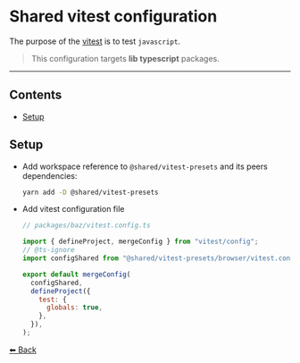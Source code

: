 # Shared vitest configuration

The purpose of the [vitest](https://vitest.dev/) is to test `javascript`.

> This configuration targets **lib typescript** packages.

---

## Contents

- [Setup](#setup)

## Setup

- Add workspace reference to `@shared/vitest-presets` and its peers dependencies:

  ```sh
  yarn add -D @shared/vitest-presets 
  ```

- Add vitest configuration file

  ```js
  // packages/baz/vitest.config.ts

  import { defineProject, mergeConfig } from "vitest/config";
  // @ts-ignore
  import configShared from "@shared/vitest-presets/browser/vitest.config";

  export default mergeConfig(
    configShared,
    defineProject({
      test: {
        globals: true,
      },
    }),
  );
  ```

[⬅ Back](../../README.md)